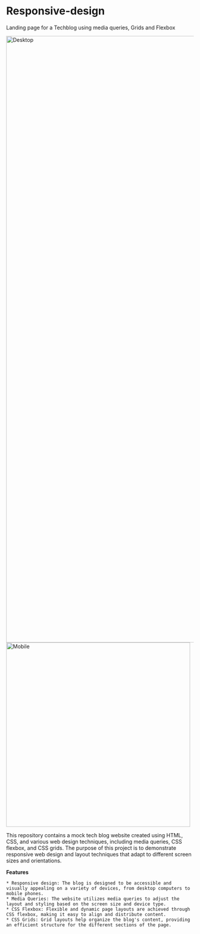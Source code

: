 # Responsive-design
Landing page for a Techblog using media queries, Grids and Flexbox

<img width="1625" alt="Desktop" src="https://github.com/Termng/Responsive-design/assets/95339155/83a8203e-be3b-4e15-85d8-eb718aa488bf">
<img width="494" alt="Mobile" src="https://github.com/Termng/Responsive-design/assets/95339155/f8b02bea-87b0-4b37-9e5b-d5f3825efe65">



This repository contains a mock tech blog website created using HTML, CSS, and various web design techniques, including media queries, CSS flexbox, and CSS grids. The purpose of this project is to demonstrate responsive web design and layout techniques that adapt to different screen sizes and orientations.

**Features**

    * Responsive design: The blog is designed to be accessible and visually appealing on a variety of devices, from desktop computers to mobile phones.
    * Media Queries: The website utilizes media queries to adjust the layout and styling based on the screen size and device type.
    * CSS Flexbox: Flexible and dynamic page layouts are achieved through CSS flexbox, making it easy to align and distribute content.
    * CSS Grids: Grid layouts help organize the blog's content, providing an efficient structure for the different sections of the page.


